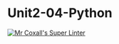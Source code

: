 # Unit2-04-Python
[![Mr Coxall's Super Linter](https://github.com/ICS3U-Programming-JessahT/Unit2-04-Python/workflows/Mr%20Coxall's%20Super%20Linter/badge.svg)](https://github.com/ICS3U-Programming-JessahT/Unit2-04-Python/actions/)
